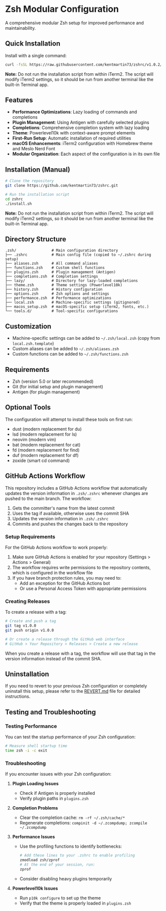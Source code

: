# Zsh Modular Configuration

A comprehensive modular Zsh setup for improved performance and maintainability.

## Quick Installation

Install with a single command:

```bash
curl -fsSL https://raw.githubusercontent.com/kentmartin73/zshrc/v1.0.2/install.sh | bash
```

**Note:** Do not run the installation script from within iTerm2. The script will modify iTerm2 settings, so it should be run from another terminal like the built-in Terminal app.

## Features

- **Performance Optimizations**: Lazy loading of commands and completions
- **Plugin Management**: Using Antigen with carefully selected plugins
- **Completions**: Comprehensive completion system with lazy loading
- **Theme**: Powerlevel10k with context-aware prompt elements
- **First-Run Setup**: Automatic installation of required utilities
- **macOS Enhancements**: iTerm2 configuration with Homebrew theme and Meslo Nerd Font
- **Modular Organization**: Each aspect of the configuration is in its own file

## Installation (Manual)

```bash
# Clone the repository
git clone https://github.com/kentmartin73/zshrc.git

# Run the installation script
cd zshrc
./install.sh
```

**Note:** Do not run the installation script from within iTerm2. The script will modify iTerm2 settings, so it should be run from another terminal like the built-in Terminal app.

## Directory Structure

```
.zsh/                # Main configuration directory
├── .zshrc           # Main config file (copied to ~/.zshrc during setup)
├── aliases.zsh      # All command aliases
├── functions.zsh    # Custom shell functions
├── plugins.zsh      # Plugin management (Antigen)
├── completions.zsh  # Completion settings
├── lazy/            # Directory for lazy-loaded completions
├── theme.zsh        # Theme settings (Powerlevel10k)
├── history.zsh      # History configuration
├── options.zsh      # Zsh options and settings
├── performance.zsh  # Performance optimizations
├── local.zsh        # Machine-specific settings (gitignored)
├── macos_setup.zsh  # macOS-specific setup (iTerm2, fonts, etc.)
└── tools.d/         # Tool-specific configurations
```

## Customization

- Machine-specific settings can be added to `~/.zsh/local.zsh` (copy from `local.zsh.template`)
- Custom aliases can be added to `~/.zsh/aliases.zsh`
- Custom functions can be added to `~/.zsh/functions.zsh`

## Requirements

- Zsh (version 5.0 or later recommended)
- Git (for initial setup and plugin management)
- Antigen (for plugin management)

## Optional Tools

The configuration will attempt to install these tools on first run:

- dust (modern replacement for du)
- lsd (modern replacement for ls)
- neovim (modern vim)
- bat (modern replacement for cat)
- fd (modern replacement for find)
- duf (modern replacement for df)
- zoxide (smart cd command)

## GitHub Actions Workflow

This repository includes a GitHub Actions workflow that automatically updates the version information in `.zsh/.zshrc` whenever changes are pushed to the main branch. The workflow:

1. Gets the committer's name from the latest commit
2. Uses the tag if available, otherwise uses the commit SHA
3. Updates the version information in `.zsh/.zshrc`
4. Commits and pushes the changes back to the repository

### Setup Requirements

For the GitHub Actions workflow to work properly:

1. Make sure GitHub Actions is enabled for your repository (Settings > Actions > General)
2. The workflow requires write permissions to the repository contents, which is configured in the workflow file
3. If you have branch protection rules, you may need to:
   - Add an exception for the GitHub Actions bot
   - Or use a Personal Access Token with appropriate permissions

### Creating Releases

To create a release with a tag:

```bash
# Create and push a tag
git tag v1.0.0
git push origin v1.0.0

# Or create a release through the GitHub web interface
# GitHub > Your Repository > Releases > Create a new release
```

When you create a release with a tag, the workflow will use that tag in the version information instead of the commit SHA.

## Uninstallation

If you need to revert to your previous Zsh configuration or completely uninstall this setup, please refer to the [REVERT.md](REVERT.md) file for detailed instructions.

## Testing and Troubleshooting

### Testing Performance

You can test the startup performance of your Zsh configuration:

```bash
# Measure shell startup time
time zsh -i -c exit
```

### Troubleshooting

If you encounter issues with your Zsh configuration:

1. **Plugin Loading Issues**
   - Check if Antigen is properly installed
   - Verify plugin paths in `plugins.zsh`

2. **Completion Problems**
   - Clear the completion cache: `rm -rf ~/.zsh/cache/*`
   - Regenerate completions: `compinit -d ~/.zcompdump; zcompile ~/.zcompdump`

3. **Performance Issues**
   - Use the profiling functions to identify bottlenecks:
     ```bash
     # Add these lines to your .zshrc to enable profiling
     zmodload zsh/zprof
     # At the end of your session, run:
     zprof
     ```
   - Consider disabling heavy plugins temporarily

4. **Powerlevel10k Issues**
   - Run `p10k configure` to set up the theme
   - Verify that the theme is properly loaded in `plugins.zsh`